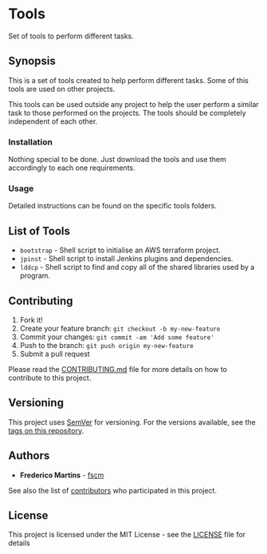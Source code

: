 # Tools

Set of tools to perform different tasks.

## Synopsis

This is a set of tools created to help perform different tasks. Some of this
tools are used on other projects.

This tools can be used outside any project to help the user perform a similar
task to those performed on the projects. The tools should be completely
independent of each other.

### Installation

Nothing special to be done. Just download the tools and use them accordingly
to each one requirements.

### Usage

Detailed instructions can be found on the specific tools folders.

## List of Tools

* `bootstrap` - Shell script to initialise an AWS terraform project.
* `jpinst` - Shell script to install Jenkins plugins and dependencies.
* `lddcp` - Shell script to find and copy all of the shared libraries used by a program.

## Contributing

1. Fork it!
2. Create your feature branch: `git checkout -b my-new-feature`
3. Commit your changes: `git commit -am 'Add some feature'`
4. Push to the branch: `git push origin my-new-feature`
5. Submit a pull request

Please read the [CONTRIBUTING.md](CONTRIBUTING.md) file for more details on how
to contribute to this project.

## Versioning

This project uses [SemVer](http://semver.org/) for versioning. For the versions
available, see the [tags on this repository](https://github.com/fscm/tools/tags).

## Authors

* **Frederico Martins** - [fscm](https://github.com/fscm)

See also the list of [contributors](https://github.com/fscm/tools/contributors)
who participated in this project.

## License

This project is licensed under the MIT License - see the [LICENSE](LICENSE)
file for details
